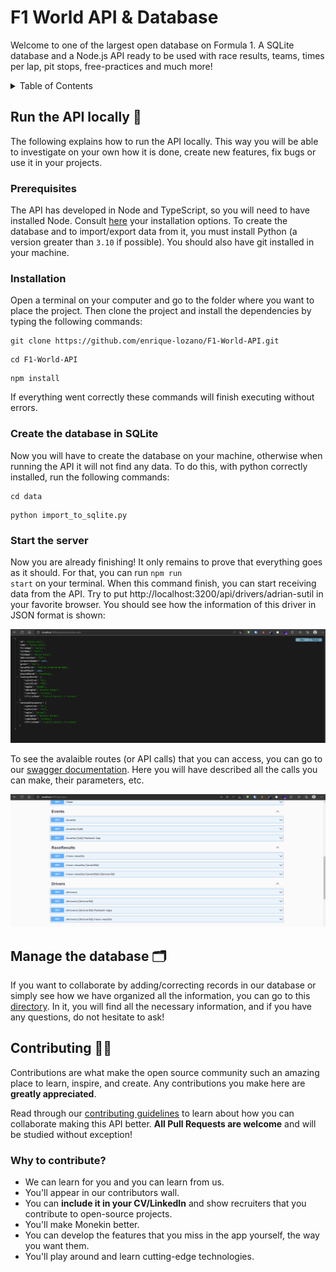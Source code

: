 # F1 World API & Database

Welcome to one of the largest open database on Formula 1. A SQLite database and a Node.js API ready to be used with race results, teams, times per lap, pit stops, free-practices and much more!

<!-- TABLE OF CONTENTS -->
<details>
  <summary>Table of Contents</summary>
  <ol>
    <li>
      <a href="#run-the-api-">Run the code locally</a>
      <ul>
        <li><a href="#prerequisites">Prerequisites</a></li>
        <li><a href="#installation">Installation</a></li>
      </ul>
    </li>
    <li>
      <a href="#manage-the-database-">Manage the database</a>
    </li>
    <li>
      <a href="#contributing-">Contributing</a>
      <ul>
        <li><a href="#why-to-contribute">Why to contribute?</a></li>
      </ul>
    </li>
    <li><a href="#contact">Contact</a></li>
  </ol>
</details>

## Run the API locally 🚀

The following explains how to run the API locally. This way you will be able to investigate on your own how it is done, create new features, fix bugs or use it in your projects.

### Prerequisites

The API has developed in Node and TypeScript, so you will need to have installed Node. Consult [here](https://nodejs.org/en/download/) your installation options. To create the database and to import/export data from it, you must install Python (a version greater than `3.10` if possible). You should also have git installed in your machine.

### Installation

Open a terminal on your computer and go to the folder where you want to place the project. Then clone the project and install the dependencies by typing the following commands:

```
git clone https://github.com/enrique-lozano/F1-World-API.git
```

```
cd F1-World-API
```

```
npm install
```

If everything went correctly these commands will finish executing without errors.

### Create the database in SQLite

Now you will have to create the database on your machine, otherwise when running the API it will not find any data. To do this, with python correctly installed, run the following commands:

```
cd data
```

```
python import_to_sqlite.py
```

### Start the server

Now you are already finishing! It only remains to prove that everything goes as it should. For that, you can run <code>npm run start</code> on your terminal. When this command finish, you can start receiving data from the API. Try to put http://localhost:3200/api/drivers/adrian-sutil in your favorite browser. You should see how the information of this driver in JSON format is shown:

<img src="docs/screenshots/browser-json-res.png"  alt="Data in the browser">

To see the avalaible routes (or API calls) that you can access, you can go to our [swagger documentation](http://localhost:3200/api/docs). Here you will have described all the calls you can make, their parameters, etc.

<img src="docs/screenshots/swagger.png"  alt="Swagger screenshot">

## Manage the database 🗂️

If you want to collaborate by adding/correcting records in our database or simply see how we have organized all the information, you can go to this [directory](https://github.com/enrique-lozano/F1-World-API/blob/main/data/README.md). In it, you will find all the necessary information, and if you have any questions, do not hesitate to ask!

## Contributing 🙋🏻

Contributions are what make the open source community such an amazing place to learn, inspire, and create. Any contributions you make here are **greatly appreciated**.

Read through our [contributing guidelines](https://github.com/enrique-lozano/F1-World-API/blob/main/CONTRIBUTING.md) to learn about how you can collaborate making this API better. **All Pull Requests are welcome** and will be studied without exception!

### Why to contribute?

- We can learn for you and you can learn from us.
- You'll appear in our contributors wall.
- You can **include it in your CV/LinkedIn** and show recruiters that you contribute to open-source projects.
- You'll make Monekin better.
- You can develop the features that you miss in the app yourself, the way you want them.
- You'll play around and learn cutting-edge technologies.

